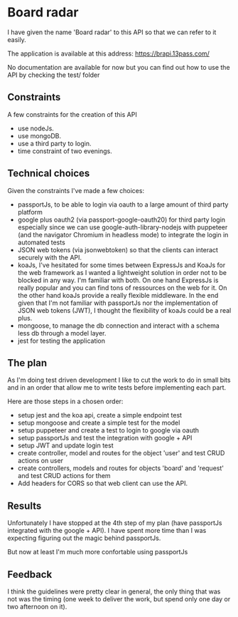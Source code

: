 # Board radar

I have given the name 'Board radar' to this API so that we can refer to it easily.

The application is available at this address: https://brapi.13pass.com/

No documentation are available for now but you can find out how to use the API by checking the test/ folder

## Constraints

A few constraints for the creation of this API 

* use nodeJs.
* use mongoDB.
* use a third party to login.
* time constraint of two evenings.


## Technical choices

Given the constraints I've made a few choices:

* passportJs, to be able to login via oauth to a large amount of third party platform
* google plus oauth2 (via passport-google-oauth20) for third party login especially since we can use google-auth-library-nodejs with puppeteer (and the navigator Chromium in headless mode) to integrate the login in automated tests
* JSON web tokens (via jsonwebtoken) so that the clients can interact securely with the API.
* koaJs, I've hesitated for some times between ExpressJs and KoaJs for the web framework as I wanted a lightweight solution in order not to be blocked in any way. I'm familiar with both. On one hand ExpressJs is really popular and you can find tons of ressources on the web for it. On the other hand koaJs provide a really flexible middleware. In the end given that I'm not familiar with passportJs nor the implementation of JSON web tokens (JWT), I thought the flexibility of koaJs could be a real plus.
* mongoose, to manage the db connection and interact with a schema less db through a model layer. 
* jest for testing the application

## The plan

As I'm doing test driven development I like to cut the work to do in small bits and in an order that allow me to write tests before implementing each part.

Here are those steps in a chosen order:

* setup jest and the koa api, create a simple endpoint test
* setup mongoose and create a simple test for the model
* setup puppeteer and create a test to login to google via oauth
* setup passportJs and test the integration with google + API
* setup JWT and update login test
* create controller, model and routes for the object 'user' and test CRUD actions on user
* create controllers, models and routes for objects 'board' and 'request' and test CRUD actions for them
* Add headers for CORS so that web client can use the API.
 

## Results

Unfortunately I have stopped at the 4th step of my plan (have passportJs integrated with the google + API). I have spent more time than I was expecting figuring out the magic behind passportJs.

But now at least I'm much more confortable using passportJs

## Feedback

I think the guidelines were pretty clear in general, the only thing that was not was the timing (one week to deliver the work, but spend only one day or two afternoon on it).
